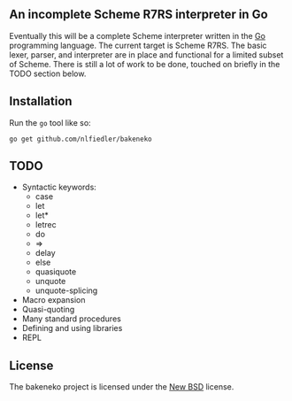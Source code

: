 ## An incomplete Scheme R7RS interpreter in Go ##

Eventually this will be a complete Scheme interpreter written in the
[Go](http://golang.org) programming language. The current target is
Scheme R7RS. The basic lexer, parser, and interpreter are in place and
functional for a limited subset of Scheme. There is still a lot of
work to be done, touched on briefly in the TODO section below.

## Installation ##

Run the `go` tool like so:

    go get github.com/nlfiedler/bakeneko

## TODO ##

- Syntactic keywords:
    - case
    - let
    - let*
    - letrec
    - do
    - =>
    - delay
    - else
    - quasiquote
    - unquote
    - unquote-splicing
- Macro expansion
- Quasi-quoting
- Many standard procedures
- Defining and using libraries
- REPL

## License ##

The bakeneko project is licensed under the
[New BSD](http://opensource.org/licenses/BSD-3-Clause) license.
